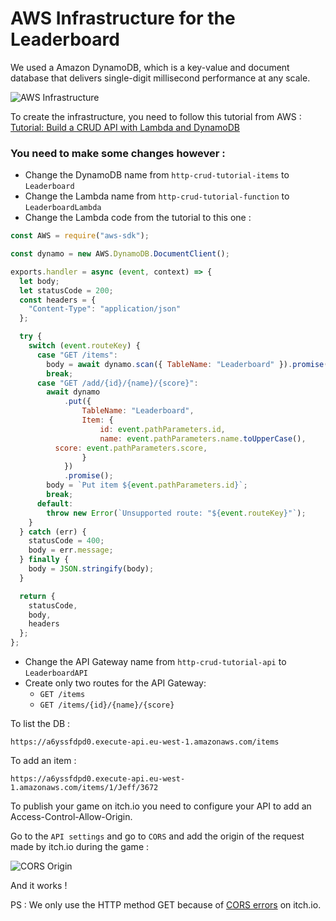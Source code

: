 # AWS Infrastructure for the Leaderboard

We used a Amazon DynamoDB, which is a key-value and document database that delivers single-digit millisecond performance at any scale.

![AWS Infrastructure](/LeaderboardAWS/photos/infrastructure.png)

To create the infrastructure, you need to follow this tutorial from AWS :
[Tutorial: Build a CRUD API with Lambda and DynamoDB](https://docs.aws.amazon.com/apigateway/latest/developerguide/http-api-dynamo-db.html)

### You need to make some changes however :

* Change the DynamoDB name from `http-crud-tutorial-items` to `Leaderboard`
* Change the Lambda name from `http-crud-tutorial-function` to `LeaderboardLambda`
* Change the Lambda code from the tutorial to this one : 
```javascript
const AWS = require("aws-sdk");

const dynamo = new AWS.DynamoDB.DocumentClient();

exports.handler = async (event, context) => {
  let body;
  let statusCode = 200;
  const headers = {
    "Content-Type": "application/json"
  };

  try {
    switch (event.routeKey) {
      case "GET /items":
        body = await dynamo.scan({ TableName: "Leaderboard" }).promise();
        break;
      case "GET /add/{id}/{name}/{score}":
		await dynamo
			.put({
				TableName: "Leaderboard",
				Item: {
					id: event.pathParameters.id,
					name: event.pathParameters.name.toUpperCase(),
          score: event.pathParameters.score,
				}
			})
			.promise();
		body = `Put item ${event.pathParameters.id}`;
		break;
      default:
        throw new Error(`Unsupported route: "${event.routeKey}"`);
    }
  } catch (err) {
    statusCode = 400;
    body = err.message;
  } finally {
    body = JSON.stringify(body);
  }

  return {
    statusCode,
    body,
    headers
  };
};
```

* Change the API Gateway name from `http-crud-tutorial-api` to `LeaderboardAPI`
* Create only two routes for the API Gateway:
	* `GET /items`
	* `GET /items/{id}/{name}/{score}`

To list the DB : 

`https://a6yssfdpd0.execute-api.eu-west-1.amazonaws.com/items`


To add an item :

`https://a6yssfdpd0.execute-api.eu-west-1.amazonaws.com/items/1/Jeff/3672`

To publish your game on itch.io you need to configure your API to add an Access-Control-Allow-Origin.

Go to the `API settings` and go to `CORS` and add the origin of the request made by itch.io during the game :

![CORS Origin](/LeaderboardAWS/photos/origin.png)

And it works !

PS : We only use the HTTP method GET because of [CORS errors](https://developer.mozilla.org/en-US/docs/Web/HTTP/CORS) on itch.io.